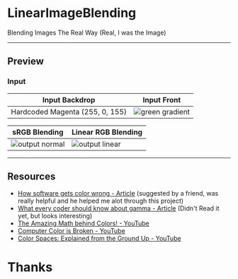 # LinearImageBlending
Blending Images The Real Way (Real, I was the Image)

---
## Preview

### Input

| Input Backdrop | Input Front |
|----------------|-------------|
| Hardcoded Magenta (255, 0, 155) | ![green gradient](https://codeberg.org/pegvin/LinearImageBlending/raw/branch/master/green-gradient.png) |

| sRGB Blending | Linear RGB Blending |
|---------------|---------------------|
| ![output normal](https://github.com/pegvin/LinearImageBlending/assets/75035219/522f5c41-88e6-44dd-bb91-4cbe6a0ed8ca) | ![output linear](https://github.com/pegvin/LinearImageBlending/assets/75035219/7753c9e9-868a-4411-b918-aff8f73998d2) |

---
## Resources
- [How software gets color wrong - Article](https://bottosson.github.io/posts/colorwrong/) (suggested by a friend, was really helpful and he helped me alot through this project)
- [What every coder should know about gamma - Article](https://blog.johnnovak.net/2016/09/21/what-every-coder-should-know-about-gamma/) (Didn't Read it yet, but looks interesting)
- [The Amazing Math behind Colors! - YouTube](https://youtu.be/gnUYoQ1pwes)
- [Computer Color is Broken - YouTube](https://youtu.be/LKnqECcg6Gw)
- [Color Spaces: Explained from the Ground Up - YouTube](https://youtu.be/99v96TL-tuY)

# Thanks


